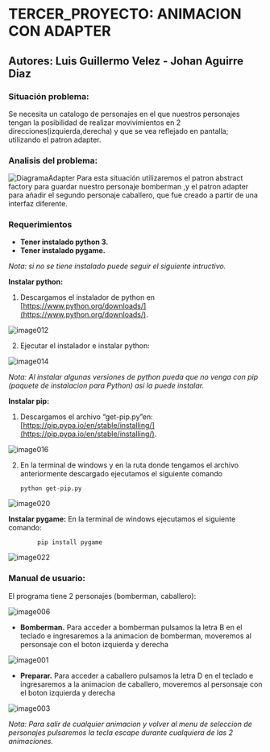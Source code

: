 # TERCER_PROYECTO: ANIMACION CON ADAPTER
## Autores: Luis Guillermo Velez - Johan Aguirre Diaz
### Situación problema:
Se necesita un catalogo de personajes en el que nuestros personajes tengan la posibilidad de realizar movivimientos en 2 direcciones(izquierda,derecha) y que se vea reflejado en pantalla; utilizando el patron adapter.

### Analisis del problema:
![DiagramaAdapter](imagenesREADME/DiagramaAdapter.png)
Para esta situación utilizaremos el patron abstract factory para guardar nuestro personaje bomberman ,y el patron adapter para añadir el segundo personaje caballero, que fue creado a partir de una interfaz diferente. 


### Requerimientos
* **Tener instalado python 3.**
* **Tener instalado  pygame.**

_Nota: si no se tiene instalado puede seguir el siguiente intructivo._ 


**Instalar python:**
1. Descargamos el instalador de python en [https://www.python.org/downloads/](https://www.python.org/downloads/).

![image012](imagenesREADME/image012.gif)

2. Ejecutar el instalador e instalar python:

![image014](imagenesREADME/image014.gif)


_Nota: Al instalar algunas versiones de python pueda que no venga con pip (paquete de instalacion para Python) asi la puede instalar._

**Instalar pip:**

1. Descargamos el archivo “get-pip.py”en: [https://pip.pypa.io/en/stable/installing/](https://pip.pypa.io/en/stable/installing/).

![image016](imagenesREADME/image016.gif)

2. En la terminal de windows y en la ruta donde tengamos el archivo anteriormente descargado ejecutamos el siguiente comando

       python get-pip.py
     
![image020](imagenesREADME/image020.gif)


**Instalar pygame:**
En la terminal de windows ejecutamos el siguiente comando:

            pip install pygame
            
  ![image022](imagenesREADME/image022.jpg)
            


            
### Manual de usuario:
El programa tiene 2 personajes (bomberman, caballero):

![image006](imagenesREADME/image006.jpg)

* **Bomberman.**
Para acceder a bomberman pulsamos la letra B en el teclado e ingresaremos a la animacion de bomberman, moveremos al personsaje con el boton izquierda y derecha

![image001](imagenesREADME/image001.jpg)


* **Preparar.**
Para acceder a caballero pulsamos la letra D en el teclado e ingresaremos a la animacion de caballero, moveremos al personsaje con el boton izquierda y derecha

![image003](imagenesREADME/image003.jpg)


_Nota: Para salir de cualquier animacion y volver al menu de seleccion de personajes pulsaremos la tecla escape durante cualquiera de las 2 animaciones._
